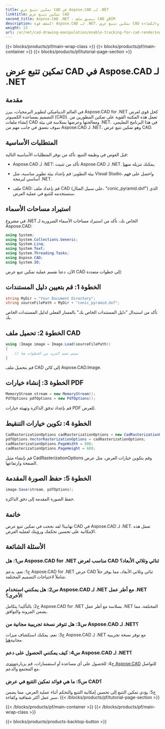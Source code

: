 ```yaml
---
title: تمكين تتبع عرض CAD في Aspose.CAD لـ .NET
linktitle: تمكين تتبع عرض CAD
second_title: Aspose.CAD .NET - تنسيق ملف CAD وBIM
description: اكتشف قوة Aspose.CAD لـ .NET. تمكين تتبع عرض CAD بسلاسة. اتبع دليلنا خطوة بخطوة لتحسين التحكم والكفاءة.
weight: 13
url: /ar/net/cad-drawing-manipulation/enable-tracking-for-cad-rendering/
---
```


{{< blocks/products/pf/main-wrap-class >}}
{{< blocks/products/pf/main-container >}}
{{< blocks/products/pf/tutorial-page-section >}}

# تمكين تتبع عرض CAD في Aspose.CAD لـ .NET

## مقدمة

في العالم الديناميكي لتطوير البرمجيات، يبرز Aspose.CAD for .NET كحل قوي لعرض التصميم بمساعدة الكمبيوتر (CAD). تعمل هذه المكتبة القوية على تمكين المطورين من إنشاء ملفات CAD ومعالجتها وعرضها بسلاسة في بيئة .NET. في هذا البرنامج التعليمي، سوف نتعمق في جانب مهم من Aspose.CAD لـ .NET، وهو تمكين تتبع عرض CAD.

## المتطلبات الأساسية

قبل الغوص في وظيفة التتبع، تأكد من توفر المتطلبات الأساسية التالية:

-  Aspose.CAD لـ .NET: تأكد من تثبيت Aspose.CAD لـ .NET. يمكنك تنزيله من[هنا](https://releases.aspose.com/cad/net/).

- بيئة التطوير: قم بإعداد بيئة تطوير مناسبة، مثل Visual Studio، واحصل على فهم أساسي لبرمجة .NET.

- ملف CAD: قم بإعداد ملف CAD (على سبيل المثال، "conic_pyramid.dxf") الذي ستستخدمه للتتبع في عملية العرض.

## استيراد مساحات الأسماء

في مشروع .NET الخاص بك، تأكد من استيراد مساحات الأسماء الضرورية لـ Aspose.CAD:

```csharp
using System;
using System.Collections.Generic;
using System.Linq;
using System.Text;
using System.Threading.Tasks;
using Aspose.CAD;
using System.IO;
```

الآن، دعنا نقسم عملية تمكين تتبع عرض CAD إلى خطوات متعددة:

## الخطوة 1: قم بتعيين دليل المستندات

```csharp
string MyDir = "Your Document Directory";
string sourceFilePath = MyDir + "conic_pyramid.dxf";
```

تأكد من استبدال "دليل المستندات الخاص بك" بالمسار الفعلي لدليل المستندات الخاص بك.

## الخطوة 2: تحميل ملف CAD

```csharp
using (Image image = Image.Load(sourceFilePath))
{
    // سيتم تنفيذ المزيد من الخطوات هنا
}
```

قم بتحميل ملف CAD إلى كائن Aspose.CAD.Image.

## الخطوة 3: إنشاء خيارات PDF

```csharp
MemoryStream stream = new MemoryStream();
PdfOptions pdfOptions = new PdfOptions();
```

قم بإعداد تدفق الذاكرة وتهيئة خيارات PDF للعرض.

## الخطوة 4: تكوين خيارات التنقيط

```csharp
CadRasterizationOptions cadRasterizationOptions = new CadRasterizationOptions();
pdfOptions.VectorRasterizationOptions = cadRasterizationOptions;
cadRasterizationOptions.PageWidth = 800;
cadRasterizationOptions.PageHeight = 600;
```

قم بإنشاء مثيل CadRasterizationOptions وقم بتكوين خيارات العرض، مثل عرض الصفحة وارتفاعها.

## الخطوة 5: حفظ الصورة المقدمة

```csharp
image.Save(stream, pdfOptions);
```

حفظ الصورة المقدمة إلى دفق الذاكرة.

## خاتمة

تهانينا! لقد نجحت في تمكين تتبع عرض CAD في Aspose.CAD لـ .NET. تعمل هذه الإمكانية على تحسين تحكمك ورؤيتك لعملية العرض.

## الأسئلة الشائعة

### س1: هل Aspose.CAD for .NET مناسب لعرض CAD ثنائي وثلاثي الأبعاد؟

ج1: نعم، يدعم Aspose.CAD for .NET عرض CAD ثنائي وثلاثي الأبعاد، مما يوفر حلاً شاملاً لاحتياجات التصميم المختلفة.

### س2: هل يمكنني استخدام Aspose.CAD لـ .NET مع أطر عمل .NET الأخرى؟

ج2: بالتأكيد! يتكامل Aspose.CAD for .NET بسلاسة مع أطر عمل .NET المختلفة، مما يضمن المرونة والتوافق.

### س3: هل تتوفر نسخة تجريبية مجانية من Aspose.CAD لـ .NET؟

 ج3: نعم، يمكنك استكشاف ميزات Aspose.CAD لـ .NET مع توفر نسخة تجريبية مجانية[هنا](https://releases.aspose.com/).

### س4: كيف يمكنني الحصول على دعم Aspose.CAD لـ .NET؟

 ج4: للحصول على أي مساعدة أو استفسارات، قم بزيارة[منتدى Aspose.CAD](https://forum.aspose.com/c/cad/19) للتواصل مع المجتمع والدعم.

### س5: ما هي فوائد تمكين التتبع في عرض CAD؟

ج5: يؤدي تمكين التتبع إلى تحسين إمكانية التتبع والتحكم أثناء عملية العرض، مما يضمن سير عمل أكثر شفافية وكفاءة.
{{< /blocks/products/pf/tutorial-page-section >}}

{{< /blocks/products/pf/main-container >}}
{{< /blocks/products/pf/main-wrap-class >}}

{{< blocks/products/products-backtop-button >}}
